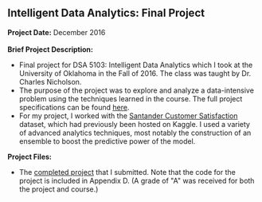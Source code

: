 ## Intelligent Data Analytics: Final Project

**Project Date:** December 2016
<br><br>
**Brief Project Description:** 

- Final project for DSA 5103: Intelligent Data Analytics which I took at the University of Oklahoma in the Fall of 2016. The class was taught by Dr. Charles Nicholson.
- The purpose of the project was to explore and analyze a data-intensive problem using the techniques learned in the course. The full project specifications can be found [here](/IDA/ProjectSpecifications.pdf).
- For my project, I worked with the [Santander Customer Satisfaction](https://www.kaggle.com/c/santander-customer-satisfaction) dataset, which had previously been hosted on Kaggle. I used a variety of advanced analytics techniques, most notably the construction of an ensemble to boost the predictive power of the model.

**Project Files:** 

- The [completed project](/IDA/Brumley-FinalProject.pdf) that I submitted. Note that the code for the project is included in Appendix D. (A grade of "A" was received for both the project and course.)
